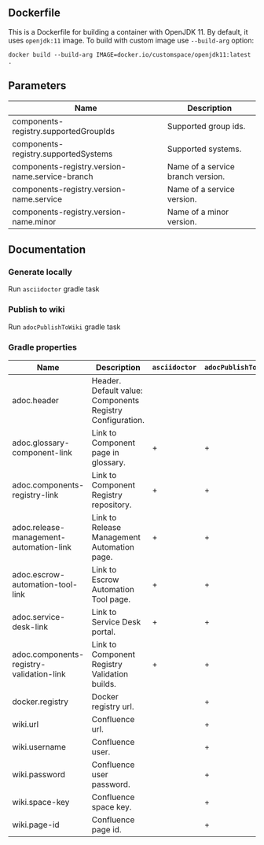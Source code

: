 ## Dockerfile

This is a Dockerfile for building a container with OpenJDK 11.
By default, it uses `openjdk:11` image.
To build with custom image use `--build-arg` option:

``
docker build --build-arg IMAGE=docker.io/customspace/openjdk11:latest .
``

## Parameters

| Name                                            | Description                       |
|-------------------------------------------------|-----------------------------------|
| components-registry.supportedGroupIds           | Supported group ids.              |
| components-registry.supportedSystems            | Supported systems.                |
| components-registry.version-name.service-branch | Name of a service branch version. |
| components-registry.version-name.service        | Name of a service version.        |
| components-registry.version-name.minor          | Name of a minor version.          |

## Documentation

### Generate locally

Run `asciidoctor` gradle task

### Publish to wiki

Run `adocPublishToWiki` gradle task

### Gradle properties

| Name                                     | Description                                               | `asciidoctor` | `adocPublishToWiki` |
|------------------------------------------|-----------------------------------------------------------|---------------|---------------------|
| adoc.header                              | Header. Default value: Components Registry Configuration. |               |                     |
| adoc.glossary-component-link             | Link to Component page in glossary.                       | +             | +                   |
| adoc.components-registry-link            | Link to Component Registry repository.                    | +             | +                   |
| adoc.release-management-automation-link  | Link to Release Management Automation page.               | +             | +                   |
| adoc.escrow-automation-tool-link         | Link to Escrow Automation Tool page.                      | +             | +                   |
| adoc.service-desk-link                   | Link to Service Desk portal.                              | +             | +                   |
| adoc.components-registry-validation-link | Link to Component Registry Validation builds.             | +             | +                   |
| docker.registry                          | Docker registry url.                                      |               | +                   |
| wiki.url                                 | Confluence url.                                           |               | +                   |
| wiki.username                            | Confluence user.                                          |               | +                   |
| wiki.password                            | Confluence user password.                                 |               | +                   |
| wiki.space-key                           | Confluence space key.                                     |               | +                   |
| wiki.page-id                             | Confluence page id.                                       |               | +                   |


